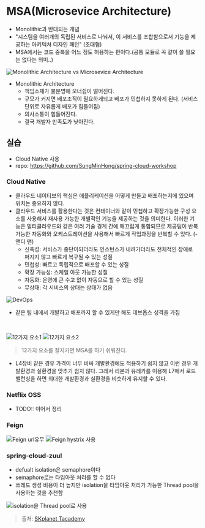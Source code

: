 # MSA(Microsevice Architecture)
- Monolithic과 반대되는 개념
- "시스템을 여러개의 독립된 서비스로 나눠서, 이 서비스를 조합함으로서 기능을 제공하는 아키텍쳐 디자인 패턴" (조대협)
- MSA에서는 코드 중복을 어느 정도 허용하는 편이다.(공통 모듈로 꼭 같이 쓸 필요는 없다는 의미..)

![Monolithic Architecture vs Microsevice Architecture](https://www.zirous.com/wp-content/uploads/2018/08/Microservice-Architecture-01.png)
- Monolithic Architecture
  - 책임소재가 불분명해 오너쉽이 떨어진다.
  - 규모가 커지면 배포조직이 필요하게되고 배포가 민첩하지 못하게 된다. (서비스 단위로 자유롭게 배포가 힘들어짐)
  - 의사소통이 힘들어진다.
  - 결국 개발자 만족도가 낮아진다.

## 실습
- Cloud Native 사용
- repo: https://github.com/SungMinHong/spring-cloud-workshop

### Cloud Native
- 클라우드 네이티브의 핵심은 애플리케이션을 어떻게 만들고 배포하는지에 있으며 위치는 중요하지 않다.
- 클라우드 서비스를 활용한다는 것은 컨테이너와 같이 민첩하고 확장가능한 구성 요소를 사용해서 재사용 가능한 개별적인 기능을 제공하는 것을 의미한다. 이러한 기능은 멀티클라우드와 같은 여러 기술 경계 간에 매끄럽게 통합되므로 제공팀이 반복 가능한 자동화와 오케스트레이션을 사용해서 빠르게 작업과정을 반복할 수 있다. (- 앤디 맨)
  - 신축성: 서비스가 중단이되더라도 인스턴스가 내려가더라도 전체적인 장애로 퍼지지 않고 빠르게 복구될 수 있는 성질 
  - 민첩성: 빠르고 독립적으로 배포할 수 있는 성질 
  - 확장 가능성: 스케일 아웃 가능한 성질
  - 자동화: 운영에 큰 수고 없이 자동으로 할 수 있는 성질
  - 무상태: 각 서비스의 상태는 상태가 없음

![DevOps](https://user-images.githubusercontent.com/18229419/66267356-e94fa880-e86a-11e9-8658-84676f818a5e.png)
- 같은 팀 내에서 개발하고 배포까지 할 수 있게만 해도 데브옵스 성격을 가짐

<br/>

![12가지 요소1](https://user-images.githubusercontent.com/18229419/66267358-f2d91080-e86a-11e9-8bc3-2e27ef403596.png)
![12가지 요소2](https://user-images.githubusercontent.com/18229419/66267442-bce85c00-e86b-11e9-9911-915a913a1469.png)
> 12가지 요소를 잘지키면 MSA를 하기 쉬워진다.

- L4장비 같은 경우 가격이 너무 비싸 개발환경에도 적용하기 쉽지 않고 이런 경우 개발환경과 실환경을 맞추기 쉽지 않다. 그래서 리본과 유레카를 이용해 L7에서 로드밸런싱을 하면 최대한 개발환경과 실환경을 비슷하게 유지할 수 있다.

### Netflix OSS
- TODO:: 이어서 정리

### Feign
![Feign url유무](https://user-images.githubusercontent.com/18229419/66500897-55e1d600-eafd-11e9-941f-4f63af82956f.png)
![Feign hystrix 사용](https://user-images.githubusercontent.com/18229419/66501962-5e3b1080-eaff-11e9-90d7-a200d2c3d042.png)


### spring-cloud-zuul
- defualt isolation은 semaphore이다
- semaphore로는 타임아웃 처리를 할 수 없다
- 쓰레드 생성 비용이 더 높지만 isolation을 타임아웃 처리가 가능한 Thread pool을 사용하는 것을 추천함

![isolation을 Thread pool로 사용](https://user-images.githubusercontent.com/18229419/66713738-99805c80-ede9-11e9-9e0b-9afff22dd375.png)

> 출처: [SKplanet Tacademy](https://www.youtube.com/watch?v=mJMzV6GCmPw)
